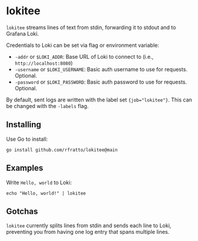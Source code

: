 # lokitee

`lokitee` streams lines of text from stdin, forwarding it to stdout and to
Grafana Loki.

Credentials to Loki can be set via flag or environment variable:

* `-addr` or `$LOKI_ADDR`: Base URL of Loki to connect to (i.e., `http://localhost:8080`)
* `-username` or `$LOKI_USERNAME`: Basic auth username to use for requests. Optional.
* `-password` or `$LOKI_PASSWORD`: Basic auth password to use for requests. Optional.

By default, sent logs are written with the label set `{job="lokitee"}`. This
can be changed with the `-labels` flag.

## Installing

Use Go to install:

```
go install github.com/rfratto/lokitee@main
```

## Examples

Write `Hello, world` to Loki:

```
echo "Hello, world!" | lokitee
```

## Gotchas

`lokitee` currently splits lines from stdin and sends each line to Loki,
preventing you from having one log entry that spans multiple lines.
